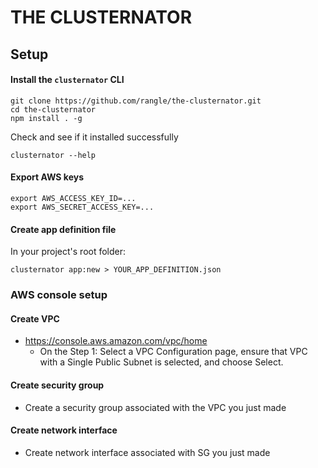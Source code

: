 # THE CLUSTERNATOR

## Setup

#### Install the `clusternator` CLI

```
git clone https://github.com/rangle/the-clusternator.git
cd the-clusternator
npm install . -g
```

Check and see if it installed successfully

```
clusternator --help
```


#### Export AWS keys

```
export AWS_ACCESS_KEY_ID=...
export AWS_SECRET_ACCESS_KEY=...
```

#### Create app definition file

In your project's root folder:

```
clusternator app:new > YOUR_APP_DEFINITION.json
```

### AWS console setup

#### Create VPC
- https://console.aws.amazon.com/vpc/home
  - On the Step 1: Select a VPC Configuration page, ensure that VPC with a Single Public Subnet is selected, and choose Select.

#### Create security group
- Create a security group associated with the VPC you just made

#### Create network interface
- Create network interface associated with SG you just made
